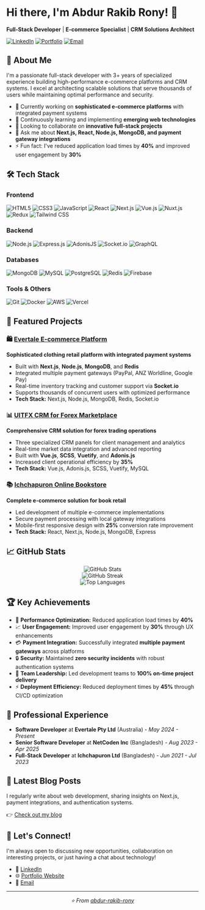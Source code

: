 # Hi there, I'm Abdur Rakib Rony! 👋

**Full-Stack Developer** | **E-commerce Specialist** | **CRM Solutions Architect**

[![LinkedIn](https://img.shields.io/badge/LinkedIn-0077B5?style=for-the-badge&logo=linkedin&logoColor=white)](https://www.linkedin.com/in/abdur-rakib-rony)
[![Portfolio](https://img.shields.io/badge/Portfolio-FF5722?style=for-the-badge&logo=todoist&logoColor=white)](https://abdurrakibrony.vercel.app)
[![Email](https://img.shields.io/badge/Email-D14836?style=for-the-badge&logo=gmail&logoColor=white)](mailto:rakib.devatmern@gmail.com)

## 🚀 About Me

I'm a passionate full-stack developer with 3+ years of specialized experience building high-performance e-commerce platforms and CRM systems. I excel at architecting scalable solutions that serve thousands of users while maintaining optimal performance and security.

- 🔭 Currently working on **sophisticated e-commerce platforms** with integrated payment systems
- 🌱 Continuously learning and implementing **emerging web technologies**
- 👯 Looking to collaborate on **innovative full-stack projects**
- 💬 Ask me about **Next.js, React, Node.js, MongoDB, and payment gateway integrations**
- ⚡ Fun fact: I've reduced application load times by **40%** and improved user engagement by **30%**

## 🛠️ Tech Stack

### Frontend
![HTML5](https://img.shields.io/badge/HTML5-E34F26?style=flat-square&logo=html5&logoColor=white)
![CSS3](https://img.shields.io/badge/CSS3-1572B6?style=flat-square&logo=css3&logoColor=white)
![JavaScript](https://img.shields.io/badge/JavaScript-F7DF1E?style=flat-square&logo=javascript&logoColor=black)
![React](https://img.shields.io/badge/React-20232A?style=flat-square&logo=react&logoColor=61DAFB)
![Next.js](https://img.shields.io/badge/Next.js-000000?style=flat-square&logo=next.js&logoColor=white)
![Vue.js](https://img.shields.io/badge/Vue.js-35495E?style=flat-square&logo=vue.js&logoColor=4FC08D)
![Nuxt.js](https://img.shields.io/badge/Nuxt.js-00DC82?style=flat-square&logo=nuxt.js&logoColor=white)
![Redux](https://img.shields.io/badge/Redux-593D88?style=flat-square&logo=redux&logoColor=white)
![Tailwind CSS](https://img.shields.io/badge/Tailwind_CSS-38B2AC?style=flat-square&logo=tailwind-css&logoColor=white)

### Backend
![Node.js](https://img.shields.io/badge/Node.js-43853D?style=flat-square&logo=node.js&logoColor=white)
![Express.js](https://img.shields.io/badge/Express.js-404D59?style=flat-square&logo=express&logoColor=white)
![AdonisJS](https://img.shields.io/badge/AdonisJS-220052?style=flat-square&logo=adonisjs&logoColor=white)
![Socket.io](https://img.shields.io/badge/Socket.io-black?style=flat-square&logo=socket.io&badgeColor=010101)
![GraphQL](https://img.shields.io/badge/GraphQL-E10098?style=flat-square&logo=graphql&logoColor=white)

### Databases
![MongoDB](https://img.shields.io/badge/MongoDB-4EA94B?style=flat-square&logo=mongodb&logoColor=white)
![MySQL](https://img.shields.io/badge/MySQL-005C84?style=flat-square&logo=mysql&logoColor=white)
![PostgreSQL](https://img.shields.io/badge/PostgreSQL-316192?style=flat-square&logo=postgresql&logoColor=white)
![Redis](https://img.shields.io/badge/Redis-DC382D?style=flat-square&logo=redis&logoColor=white)
![Firebase](https://img.shields.io/badge/Firebase-039BE5?style=flat-square&logo=Firebase&logoColor=white)

### Tools & Others
![Git](https://img.shields.io/badge/Git-F05032?style=flat-square&logo=git&logoColor=white)
![Docker](https://img.shields.io/badge/Docker-2496ED?style=flat-square&logo=docker&logoColor=white)
![AWS](https://img.shields.io/badge/AWS-232F3E?style=flat-square&logo=amazon-aws&logoColor=white)
![Vercel](https://img.shields.io/badge/Vercel-000000?style=flat-square&logo=vercel&logoColor=white)

## 🎯 Featured Projects

### 🛍️ [Evertale E-commerce Platform](https://evertale.com.au/)
**Sophisticated clothing retail platform with integrated payment systems**
- Built with **Next.js**, **Node.js**, **MongoDB**, and **Redis**
- Integrated multiple payment gateways (PayPal, ANZ Worldline, Google Pay)
- Real-time inventory tracking and customer support via **Socket.io**
- Supports thousands of concurrent users with optimized performance
- **Tech Stack:** Next.js, Node.js, MongoDB, Redis, Socket.io

### 📊 [UITFX CRM for Forex Marketplace](https://my.uitfx.com/)
**Comprehensive CRM solution for forex trading operations**
- Three specialized CRM panels for client management and analytics
- Real-time market data integration and advanced reporting
- Built with **Vue.js**, **SCSS**, **Vuetify**, and **Adonis.js**
- Increased client operational efficiency by **35%**
- **Tech Stack:** Vue.js, Adonis.js, SCSS, Vuetify, MySQL

### 📚 [Ichchapuron Online Bookstore](https://ichchapuron.com.bd/)
**Complete e-commerce solution for book retail**
- Led development of multiple e-commerce implementations
- Secure payment processing with local gateway integrations
- Mobile-first responsive design with **25%** conversion rate improvement
- **Tech Stack:** React, Next.js, Node.js, MongoDB, Express

## 📈 GitHub Stats

<div align="center">
  <img src="https://github-readme-stats.vercel.app/api?username=abdur-rakib-rony&show_icons=true&theme=radical" alt="GitHub Stats" />
</div>

<div align="center">
  <img src="https://github-readme-streak-stats.herokuapp.com/?user=abdur-rakib-rony&theme=radical" alt="GitHub Streak" />
</div>

<div align="center">
  <img src="https://github-readme-stats.vercel.app/api/top-langs/?username=abdur-rakib-rony&layout=compact&theme=radical" alt="Top Languages" />
</div>

## 🏆 Key Achievements

- 🚀 **Performance Optimization:** Reduced application load times by **40%**
- 📈 **User Engagement:** Improved user engagement by **30%** through UX enhancements
- 💳 **Payment Integration:** Successfully integrated **multiple payment gateways** across platforms
- 🔒 **Security:** Maintained **zero security incidents** with robust authentication systems
- 👥 **Team Leadership:** Led development teams to **100% on-time project delivery**
- ⚡ **Deployment Efficiency:** Reduced deployment times by **45%** through CI/CD optimization

## 🌟 Professional Experience

- **Software Developer** at **Evertale Pty Ltd** (Australia) - *May 2024 - Present*
- **Senior Software Developer** at **NetCoden Inc** (Bangladesh) - *Aug 2023 - Apr 2025*
- **Full-Stack Developer** at **Ichchapuron Ltd** (Bangladesh) - *Jun 2021 - Jul 2023*

## 📝 Latest Blog Posts

I regularly write about web development, sharing insights on Next.js, payment integrations, and authentication systems.

👉 [Check out my blog](https://abdurrakibrony.vercel.app/blog)

## 🤝 Let's Connect!

I'm always open to discussing new opportunities, collaboration on interesting projects, or just having a chat about technology!

- 💼 [LinkedIn](https://www.linkedin.com/in/abdur-rakib-rony)
- 🌐 [Portfolio Website](https://abdurrakibrony.vercel.app)
- 📧 [Email](mailto:rakib.devatmern@gmail.com)

---

<div align="center">
  <i>⭐️ From <a href="https://github.com/abdur-rakib-rony">abdur-rakib-rony</a></i>
</div>
